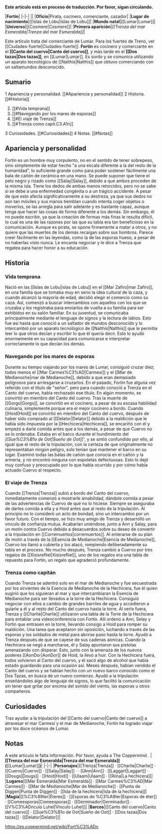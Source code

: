 **Este artículo está en proceso de traducción. Por favor, sigan circulando.**


|**Fortín**|
|-|-|
||
|**Oficio**|Pirata, cocinero, comerciante, cazador|
|**Lugar de nacimiento**|[[Islas de Lobu\|Islas de Lobu]]|
|**Mundo natal**|[[Lumar\|Lumar]]|
|**Universo**|[[Cosmere\|Cosmere]]|
|**Primera aparición**|*[[Trenza del mar Esmeralda\|Trenza del mar Esmeralda]]*|

Este artículo trata del comerciante de Lumar. Para los fuertes de Treno, ver [[Ciudades-fuerte\|Ciudades-fuerte]].
**Fortín** es cocinero y comerciante en el **[[Canto del cuervo\|Canto del cuervo]]**, y más tarde en el **[[Dos tazas\|Dos tazas]]**, en [[Lumar\|Lumar]]. Es sordo y se comunica utilizando un aparato tecnológico de [[Nalthis\|Nalthis]] que obtuvo comerciando con un saltamundos desconocido.

## Sumario

1 Apariencia y personalidad. [[#Apariencia y personalidad]] 
2 Historia. [[#Historia]] 

2. [[#Vida temprana]] 
2. [[#Navegando por los mares de esporas]] 
2. [[#El viaje de Trenza]] 
2. [[#Trenza como capit.C3.A1n]] 


3 Curiosidades. [[#Curiosidades]] 
4 Notas. [[#Notas]] 


## Apariencia y personalidad
 Fortín es un hombre muy corpulento, no en el sentido de tener sobrepeso, sino simplemente de estar hecho "a una escala diferente a la del resto de la humanidad", lo suficiente grande como para poder sostener fácilmente una bala de cañón de cerámica en una mano. Se puede suponer que tiene el pelo negro y rizado como [[Salay\|Salay]], debido a que ambos proceden de la misma isla.
Tiene los dedos de ambas manos retorcidos, pero no se sabe si se debe a una enfermedad congénita o a un trágico accidente. A pesar de que esto afecta significativamente a su destreza, ya que sus dedos no son tan móviles y sus manos tiemblan cuando intenta coger objetos o moverlos, se las arregla para salir adelante y es bastante capaz, aunque tenga que hacer las cosas de forma diferente a los demás. Sin embargo, él no puede escribir, ya que la creación de formas más finas le resulta difícil, lo cual es una de las razones por las que su tabla era tan beneficioso en la comunicación.
Aunque es pirata, se opone firmemente a matar a otros, y no quiere que las muertes de los demás recaigan sobre sus hombros.
Parece creer fácilmente en las leyendas, como la de las esporas hueso, a pesar de no haberlas visto nunca.
Le encanta negociar y le dice a Trenza que regatea para hacer honor a su educación.

## Historia
### Vida temprana
Nació en las [[Islas de Lobu\|islas de Lobu]] en el [[Mar Zafiro\|mar Zafiro]], en una familia que se tomaba muy en serio la idea cultural de la caza, y cuando alcanzó la mayoría de edad, decidió elegir el comercio como su caza. Así, comenzó a buscar intercambios con aquellos con los que se cruzaba y los registraba para enviarlos de vuelta a su familia para ser exhibidos en su salón familiar.
En su juventud, se comunicaba principalmente mediante el lenguaje de signos y la lectura de labios. Esto fue así hasta que conoció a un saltador de mundos desconocido y lo intercambió por un aparato tecnológico de [[Nalthis\|Nalthis]] que le permitía leer lo que otros decían y escribir lo que él quería decir. Esto lo ayudó enormemente en su capacidad para comunicarse e interpretar correctamente lo que decían los demás.

### Navegando por los mares de esporas
Durante su tiempo viajando por los mares de Lumar, consiguió cruzar diez; todos menos el [[Mar Carmes%C3%AD\|Carmesí]] y el [[Mar de Medianoche\|mar de Medianoche]], debido a que eran demasiado peligrosos para arriesgarse a cruzarlos. En el pasado, Fortín fue alguna vez referido con el título de "señor", pero para cuando conoció a Trenza en el Canto del cuervo, había rechazado ese título. En algún momento, se convirtió en miembro del Canto del cuervo. Tras la muerte de [[Gorgo\|Gorgo]], se convirtió en el cocinero, a pesar de su escasa habilidad culinaria, simplemente porque era el mejor cocinero a bordo.
Cuando [[Hoid\|Hoid]] se convirtió en miembro del Canto del cuervo, después de haber sido comprado al [[Delator\|Delator]] debido a la maldición que le había sido impuesta por la [[Hechicera\|Hechicera]], se encariñó con él y empezó a darle comida antes que a los demás, a pesar de que Cuervo no se lo ordenaba.
Estaba en el barco durante el hundimiento del *[[Sue%C3%B1o de Oot\|Sueño de Oot]]'*, y se sintió confundido por ello, al igual que el resto de la tripulación, con la certeza de que originalmente no representaban ningún peligro, solo tenían que mantener el barco en su lugar. Examinó todas las balas de cañón que conocía en el cañón y la armería, y no encontró ninguna con espoletas defectuosas. Esto lo dejó muy confuso y preocupado por lo que había ocurrido y por cómo había actuado Cuervo al respecto.

### El viaje de Trenza
Cuando [[Trenza\|Trenza]] subió a bordo del Canto del cuervo, inmediatamente comenzó a mostrarle amabilidad, dándole comida a pesar de las advertencias de Cuervo de que no lo hiciese. Siempre se aseguraba de darles comida a ella y a Hoid antes que al resto de la tripulación. Al principio no lo consideró un acto de bondad, sino un intercambio por un favor futuro. Con el tiempo, se hizo muy amigo de Trenza y desarrolló un vínculo de confianza mutua. Acabarían uniéndose, junto a Ann y Salay, para un motín contra Cuervo debido a desacuerdos sobre su deseo de convertir a la tripulación en [[Corremuertos\|corremuertos]]. Al enterarse de su plan de motín a través de la [[Esencia de Medianoche\|Esencia de Medianoche]], Cuervo los llamó a cubierta y los atacó, rompiendo deliberadamente su tabla en el proceso. No mucho después, Trenza cambió a Cuervo por tres regalos de [[Xisisrefliel\|Xisisrefliel]], uno de los regalos era una tabla de repuesto para Fortín, un regalo que agradeció profundamente.

### Trenza como capitán
Cuando Trenza se adentró solo en el mar de Medianoche y fue secuestrada por los sirvientes de la Esencia de Medianoche de la Hechicera, fue él quien sugirió que los siguieran al mar y que intercambiaran la Esencia de Medianoche para ser llevados a la torre de la Hechicera. Consiguió negociar con ellos a cambio de grandes barriles de agua y accedieron a guiarle a él y al resto del Canto del cuervo hasta la torre. Al verlo fuera, Trenza y [[Charlie\|Charlie]] utilizaron una tabla de la Torre de la Hechicera para entablar una videoconferencia con Fortín. Allí ordenó a Ann, Selay y Fortín que entrasen en la torre, llevando consigo a Hoid para romper su maldición. Una tarea que aceptaron sin oposición, luchando a través de las esporas y los soldados de metal para abrirse paso hasta la torre.
Ayudó a Trenza después de que se cayese de sus cadenas aónicas. Cuando la Hechicera se negó a marcharse, él y Salay apuntaron sus pistolas amenazando con disparar. Esto, junto con la amenaza de los nuevos poderes [[AonDor\|AonDor]] de Hoid, la llevó a huir. Con la Hechicera fuera, todos volvieron al Canto del cuervo, y él sacó algo de alcohol que había estado guardando para una ocasión así.
Meses después, habían vendido el Canto del cuervo y se habían hecho con un nuevo barco conocido como el Dos Tazas, en busca de un nuevo comienzo. Ayudó a la tripulación enseñándoles algo de lenguaje de signos, lo que facilitó la comunicación sin tener que gritar por encima del sonido del viento, las esporas u otros compañeros.

## Curiosidades
Tras ayudar a la tripulación del [[Canto del cuervo\|Canto del cuervo]] a atravesar el mar Carmesí y el mar de Medianoche, Fortín ha logrado viajar por los doce océanos de Lumar.
## Notas

A este artículo le falta información. Por favor, ayuda a The Coppermind .
|**[[Trenza del mar Esmeralda\|Trenza del mar Esmeralda]] (**[[Lumar\|Lumar]]**)**|
|-|-|
|**Personajes**|[[Trenza\|Trenza]] · [[Charlie\|Charlie]] · [[Cuervo\|Cuervo]] · [[Salay\|Salay]] ·  · [[Ann\|Ann]] · [[Laggart\|Laggart]] · [[Dougs\|Dougs]] · [[Hoid\|Hoid]] · [[Ulaam\|Ulaam]] · [[Riina\|La hechicera]]|
|**Lugares**|[[Mar Esmeralda\|Mar Esmeralda]] · [[Mar Carmes%C3%AD\|Mar Carmesí]] · [[Mar de Medianoche\|Mar de Medianoche]] · [[Punta de Diggen\|Punta de Diggen]] · [[Isla de la hechicera\|Isla de la hechicera]]|
|**Magia**|[[%C3%89ter\|Éteres]] · [[Esporas de %C3%A9ter\|Esporas de éter]] · [[Comeesporas\|Comeesporas]] · [[Germinador\|Germinador]] · [[V%C3%ADnculo Luhel\|Vínculo Luhel]]|
|**Barcos**|[[Canto del cuervo\|Canto del cuervo]] · [[Sue%C3%B1o de Oot\|Sueño de Oot]] · [[Dos tazas\|Dos tazas]] · [[Delator\|Delator]]|



https://es.coppermind.net/wiki/Fort%C3%ADn